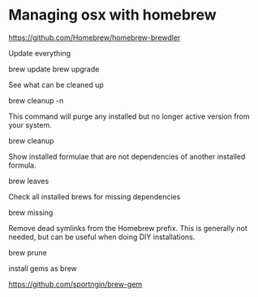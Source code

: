 # Managing osx with homebrew

https://github.com/Homebrew/homebrew-brewdler

Update everything

brew update
brew upgrade

See what can be cleaned up

brew cleanup -n

This command will purge any installed but no longer active version from your system.

brew cleanup


Show installed formulae that are not dependencies of another installed formula.

brew leaves


Check all installed brews for missing dependencies

brew missing

Remove dead symlinks from the Homebrew prefix. This is generally not needed, but can be useful when doing DIY installations.

brew prune





install gems as brew

https://github.com/sportngin/brew-gem
